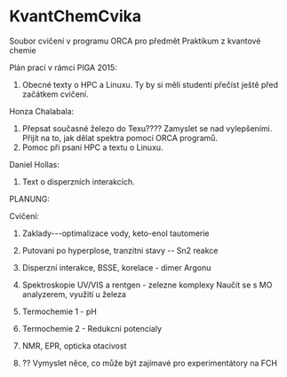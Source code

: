 KvantChemCvika
==============

Soubor cvičení v programu ORCA pro předmět Praktikum z kvantové chemie


Plán prací v rámci PIGA 2015:

1) Obecné texty o HPC a Linuxu. Ty by si měli studenti přečíst ještě před začátkem cvičení.

Honza Chalabala:
1) Přepsat současné železo do Texu???? Zamyslet se nad vylepšeními.
Přijít na to, jak dělat spektra pomocí ORCA programů.
2) Pomoc při psaní HPC a textu o Linuxu.


Daniel Hollas:

1) Text o disperzních interakcích.

PLANUNG:

Cvičení:

1) Zaklady---optimalizace vody, keto-enol tautomerie

2) Putovani po hyperplose, tranzitni stavy -- Sn2 reakce

3) Disperzní interakce, BSSE, korelace - dimer Argonu

4) Spektroskopie UV/VIS a rentgen - zelezne komplexy
Naučit se s MO analyzerem, využití u železa

5) Termochemie  1 - pH 

6) Termochemie  2 - Redukcni potencialy

7) NMR, EPR, opticka otacivost

8) ?? Vymyslet něce, co může být zajímavé pro experimentátory na FCH

